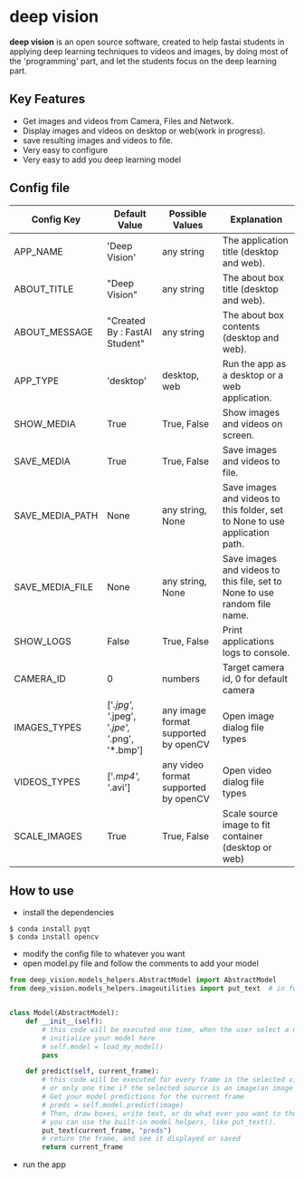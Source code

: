 # deep vision
**deep vision** is an open source software, created to help fastai students in applying deep learning techniques to videos and images, by doing most of the 'programming' part, and let the students focus on the deep learning part.

## Key Features
* Get images and videos from Camera, Files and Network.
* Display images and videos on desktop or web(work in progress).
* save resulting images and videos to file.
* Very easy to configure
* Very easy to add you deep learning model

## Config file

Config Key|Default Value|Possible Values|Explanation
-------------|-------------|-------------|-------------
APP_NAME | 'Deep Vision' | any string | The application title (desktop and web).
ABOUT_TITLE | "Deep Vision" | any string | The about box title (desktop and web).
ABOUT_MESSAGE | "Created By : FastAI Student" | any string | The about box contents (desktop and web).
APP_TYPE | 'desktop' | desktop, web | Run the app as a desktop or a web application.
SHOW_MEDIA | True | True, False | Show images and videos on screen.
SAVE_MEDIA | True | True, False | Save images and videos to file.
SAVE_MEDIA_PATH | None | any string, None | Save images and videos to this folder, set to None to use application path.
SAVE_MEDIA_FILE | None | any string, None | Save images and videos to this file, set to None to use random file name.
SHOW_LOGS | False | True, False | Print applications logs to console.
CAMERA_ID | 0 | numbers | Target camera id, 0 for default camera
IMAGES_TYPES | ['*.jpg', '*.jpeg', '*.jpe', '*.png', '*.bmp'] | any image format supported by openCV| Open image dialog file types
VIDEOS_TYPES | ['*.mp4', '*.avi'] | any video format supported by openCV | Open video dialog file types
SCALE_IMAGES | True | True, False | Scale source image to fit container (desktop or web)

## How to use
* install the dependencies
```shell
$ conda install pyqt
$ conda install opencv
```
* modify the config file to whatever you want
* open model.py file and follow the comments to add your model
```python
from deep_vision.models_helpers.AbstractModel import AbstractModel
from deep_vision.models_helpers.imageutilities import put_text  # in future, this module will contain more helpers


class Model(AbstractModel):
    def __init__(self):
        # this code will be executed one time, when the user select a new image or video source.
        # initialize your model here
        # self.model = load_my_model()
        pass

    def predict(self, current_frame):
        # this code will be executed for every frame in the selected video, 
        # or only one time if the selected source is an image(an image is a single frame).
        # Get your model predictions for the current frame
        # preds = self.model.predict(image)
        # Then, draw boxes, write text, or do what ever you want to the current frame,
        # you can use the built-in model helpers, like put_text().
        put_text(current_frame, "preds")
        # return the frame, and see it displayed or saved
        return current_frame
```
* run the app



